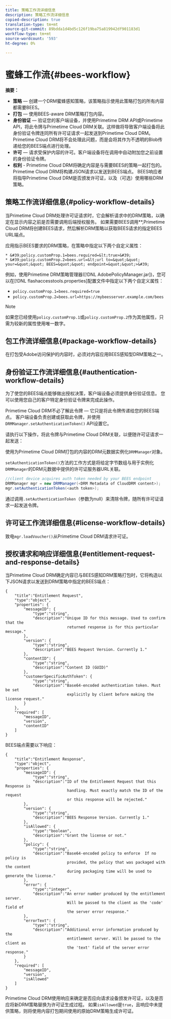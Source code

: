 ```yaml
---
title: 策略工作流详细信息
description: 策略工作流详细信息
copied-description: true
translation-type: tm+mt
source-git-commit: 89bdda1d4bd5c126f19ba75a819942df901183d1
workflow-type: tm+mt
source-wordcount: '593'
ht-degree: 0%

---
```



# 蜜蜂工作流{#bees-workflow}

**摘要：**

* **策略**  — 创建一个DRM蜜蜂感知策略，该策略指示使用此策略打包的所有内容都需要BEES。
* **打包**  — 使用BEES-aware DRM策略打包内容。
* **身份验证**  — 验证您的客户端设备，并使用Primetime DRM API或Primetime API，将此令牌与Primetime Cloud DRM关联。这样做将导致客户端设备将此身份验证令牌连同所有许可证请求一起发送到Primetime Cloud DRM。 Primetime Cloud DRM将不会处理此问题，而是会将其作为不透明的Blob传递给您的BEES端点进行处理。
* **许可**  — 请求受保护内容的许可。客户端设备将在调用中自动附加您之前设置的身份验证令牌。
* **权利** - Primetime Cloud DRM将确定内容是与需要BEES的策略一起打包的。Primetime Cloud DRM将构建JSON请求以发送到BEES端点。 BEES响应者将指导Primetime Cloud DRM是否颁发许可证，以及（可选）使用哪些DRM策略。

## 策略工作流详细信息{#policy-workflow-details}

当Primetime Cloud DRM处理许可证请求时，它会解析请求中的DRM策略，以确定在显示内容之前是否需要调用后端授权服务。 如果需要BEES调用&#x200B;**,Primetime Cloud DRM将创建BEES请求，然后解析DRM策略以获取BEES请求的指定BEES URL端点。

应用指示BEES要求的DRM策略，在策略中指定以下两个自定义属性：

    * &#39;policy.customProp.1=bees.required=&lt;true>&#39;
    * &#39;policy.customProp.2=bees.url=&lt;url to=&quot;&quot; your=&quot;&quot; BEES=&quot;&quot; endpoint=&quot;&quot;>&#39;

<!--<a id="example_F617FC49A4824C0CB234C92E57D876D3"></a>-->

例如，使用Primetime DRM策略管理器([!DNL AdobePolicyManager.jar])，您可以在[!DNL flashaccesstools.properties]配置文件中指定以下两个自定义属性：

* `policy.customProp.1=bees.required=true`
* `policy.customProp.2=bees.url=https://mybeesserver.example.com/bees`

>[!NOTE]
>
>如果您已经使用`policy.customProp.1`或`policy.customProp.2`作为其他属性，只需为较新的属性使用唯一数字。

## 包工作流详细信息{#package-workflow-details}

在打包受Adobe访问保护的内容时，必须对内容应用BEES感知型DRM策略之一。

## 身份验证工作流详细信息{#authentication-workflow-details}

为了使您的BEES端点能够做出授权决策，客户端设备必须提供身份验证信息。 您可以使用您自己的客户特定身份验证令牌来完成此操作。

Primetime Cloud DRM不必了解此令牌 — 它只是将此令牌传递给您的BEES端点。 客户端设备负责创建或获取此令牌，并使用`DRMManager.setAuthenticationToken()` API设置它。

请执行以下操作，将此令牌与Primetime Cloud DRM关联，以便随许可证请求一起发送：

使用为Primetime Cloud DRM打包的内容的DRM元数据实例化`DRMManager`对象。

`setAuthenticationToken()`方法的工作方式是将给定字节数组与用于实例化`DRMManager`的DRM元数据中提供的许可证服务器URL关联。

```java
//client device acquires auth token needed by your BEES endpoint  
DRMManager mgr = new DRMManager(<DRM Metadata of CloudDRM content>);  
mgr.setAuthenticationToken(<auth token>);
```

通过调用`.setAuthenticationToken`（参数为null）来清除令牌，随所有许可证请求一起发送令牌。

## 许可证工作流详细信息{#license-workflow-details}

致电`mgr.loadVoucher()`从Primetime Cloud DRM请求许可证。

## 授权请求和响应详细信息{#entitlement-request-and-response-details}

当Primetime Cloud DRM确定内容已与BEES感知DRM策略打包时，它将构造以下JSON请求以发送到DRM策略中指定的BEES端点：

```
{
    "title":"Entitlement Request",
    "type":"object",
    "properties": {
        "messageID": {
            "type":"string",
            "description":"Unique ID for this message. Used to confirm that the
                           returned response is for this particular message."
        },
        "version": {
            "type":"string",
            "description":"BEES Request Version. Currently 1."
        },
        "contentID": {
            "type":"string",
            "description":"Content ID (GUID)"
        },
        "customerSpecificAuthToken": {
            "type":"string",
            "description":"Base64-encoded authentication token. Must be set
                           explicitly by client before making the license request."
        }
    },
    "required": [
        "messageID",
        "version",
        "contentID"
    ]
}
```

BEES端点需要以下响应：

```
{
    "title":"Entitlement Response",
    "type":"object",
    "properties": {
        "messageID": {
            "type":"string",
            "description":"ID of the Entitlement Request that this Response is
                           handling. Must exactly match the ID of the request
                           or this response will be rejected."
        },
        "version": {
            "type":"string",
            "description":"BEES Response Version. Currently 1."
        },
        "isAllowed": {
            "type":"boolean",
            "description":"Grant the license or not."
        },
        "policy": {
            "type":"string",
            "description":"Base64-encoded policy to enforce  If no policy is
                           provided, the policy that was packaged with the content
                           during packaging time will be used to generate the license."
        },
        "error": {
            "type":"integer",
            "description":"An error number produced by the entitlement server.
                           Will be passed to the client as the 'code' field of
                           the server error response."
        },
        "errorText": {
            "type":"string",
            "description":"Additional error information produced by the
                           entitlement server. Will be passed to the client as
                           the 'text' field of the server error response."
        }
    },
    "required": [
        "messageID",
        "version",
        "isAllowed"
    ]
}
```

Primetime Cloud DRM使用响应来确定是否应向请求设备颁发许可证，以及是否应将新DRM策略替换为许可证生成过程。 如果`isAllowed`是`true`，且响应中未提供策略，则将使用内容打包期间使用的原始DRM策略生成许可证。